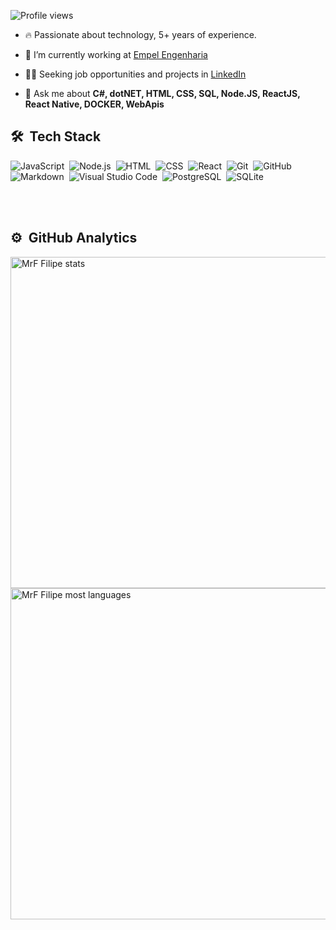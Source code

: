 <p align="left"> <img src="https://komarev.com/ghpvc/?username=FilipeMrFerracioli&color=green" alt="Profile views" /> </p>

- 🔥 Passionate about technology, 5+ years of experience.

- 🔭 I’m currently working at [Empel Engenharia](https://empel.com.br)

- 👨‍💻 Seeking job opportunities and projects in [LinkedIn](https://www.linkedin.com/in/filipemrf)

- 💬 Ask me about **C#, dotNET, HTML, CSS, SQL, Node.JS, ReactJS, React Native, DOCKER, WebApis**

## 🛠 &nbsp;Tech Stack

![JavaScript](https://img.shields.io/badge/-JavaScript-05122A?style=flat&logo=javascript)&nbsp;
![Node.js](https://img.shields.io/badge/-Node.js-05122A?style=flat&logo=node.js)&nbsp;
![HTML](https://img.shields.io/badge/-HTML-05122A?style=flat&logo=HTML5)&nbsp;
![CSS](https://img.shields.io/badge/-CSS-05122A?style=flat&logo=CSS3&logoColor=1572B6)&nbsp;
![React](https://img.shields.io/badge/-React-05122A?style=flat&logo=react)&nbsp;
![Git](https://img.shields.io/badge/-Git-05122A?style=flat&logo=git)&nbsp;
![GitHub](https://img.shields.io/badge/-GitHub-05122A?style=flat&logo=github)&nbsp;
![Markdown](https://img.shields.io/badge/-Markdown-05122A?style=flat&logo=markdown)&nbsp;
![Visual Studio Code](https://img.shields.io/badge/-Visual%20Studio%20Code-05122A?style=flat&logo=visual-studio-code&logoColor=007ACC)&nbsp;
![PostgreSQL](https://img.shields.io/badge/-PostgreSQL-05122A?style=flat&logo=postgresql)&nbsp;
![SQLite](https://img.shields.io/badge/-SQLite-05122A?style=flat&logo=sqlite)&nbsp;

<br><br>

## ⚙️ &nbsp;GitHub Analytics

<p align="left">
<img width="530em" src="https://github-readme-stats.vercel.app/api?username=FilipeMrFerracioli&show_icons=true&theme=blue-green" alt="MrF Filipe stats"/>
<img width="530em" src="https://github-readme-stats.vercel.app/api/top-langs/?username=FilipeMrFerracioli&layout=compact&theme=blue-green" alt="MrF Filipe most languages"/>
</p>
